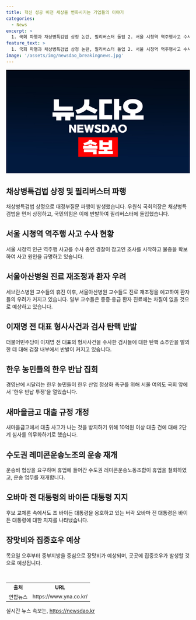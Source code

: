 ```yaml
---
title: 혁신 성공 비전 세상을 변화시키는 기업들의 이야기
categories:
  - News
excerpt: >
  1. 국회 파행과 채상병특검법 상정 논란, 필리버스터 돌입 2. 서울 시청역 역주행사고 수사 속도, 가해 운전자 과속 확인 3. 서울아산병원 교수들, 진료 재조정 예고로 환자 우려 증폭 4. 검사들의 반발, 이재명 전 대표 형사사건과 관련한 탄핵 소추안 발의 5. 경제적 어려움 속 한우 농민들, 국회 앞에서 촉구 집회 진행 6. 새마을금고, 10억원 이상 대출에 2단계 심사 의무화 예고 7. 수도권 레미콘운송노조, 운송근로자들의 휴업을 철회하고 운송 재개 공지 8. 조 바이든 대통령 지지하던 오바마 전 대통령, 대선 판세 우려 9. 중부 중심 거센 장맛비 예상, 전국적으로 집중호우 가능성 높아져
feature_text: >
  1. 국회 파행과 채상병특검법 상정 논란, 필리버스터 돌입 2. 서울 시청역 역주행사고 수사 속도, 가해 운전자 과속 확인 3. 서울아산병원 교수들, 진료 재조정 예고로 환자 우려 증폭 4. 검사들의 반발, 이재명 전 대표 형사사건과 관련한 탄핵 소추안 발의 5. 경제적 어려움 속 한우 농민들, 국회 앞에서 촉구 집회 진행 6. 새마을금고, 10억원 이상 대출에 2단계 심사 의무화 예고 7. 수도권 레미콘운송노조, 운송근로자들의 휴업을 철회하고 운송 재개 공지 8. 조 바이든 대통령 지지하던 오바마 전 대통령, 대선 판세 우려 9. 중부 중심 거센 장맛비 예상, 전국적으로 집중호우 가능성 높아져
image: '/assets/img/newsdao_breakingnews.jpg'
---
```


<p><img src="/assets/img/newsdao_breakingnews.jpg" alt="flaretime 속보" /></p>

<h2 data-ke-size="size26">채상병특검법 상정 및 필리버스터 파행</h2>

<p data-ke-size="size16">채상병특검법 상정으로 대정부질문 파행이 발생했습니다. 우원식 국회의장은 채상병특검법을 먼저 상정하고, 국민의힘은 이에 반발하여 필리버스터에 돌입했습니다.</p>

<h2 data-ke-size="size26">서울 시청역 역주행 사고 수사 현황</h2>

<p data-ke-size="size16">서울 시청역 인근 역주행 사고를 수사 중인 경찰이 참고인 조사를 시작하고 물증을 확보하여 사고 원인을 규명하고 있습니다.</p>

<h2 data-ke-size="size26">서울아산병원 진료 재조정과 환자 우려</h2>

<p data-ke-size="size16">세브란스병원 교수들의 휴진 이후, 서울아산병원 교수들도 진료 재조정을 예고하여 환자들의 우려가 커지고 있습니다. 일부 교수들은 중증·응급 환자 진료에는 차질이 없을 것으로 예상하고 있습니다.</p>

<h2 data-ke-size="size26">이재명 전 대표 형사사건과 검사 탄핵 반발</h2>

<p data-ke-size="size16">더불어민주당이 이재명 전 대표의 형사사건을 수사한 검사들에 대한 탄핵 소추안을 발의한 데 대해 검찰 내부에서 반발이 커지고 있습니다.</p>

<h2 data-ke-size="size26">한우 농민들의 한우 반납 집회</h2>

<p data-ke-size="size16">경영난에 시달리는 한우 농민들이 한우 산업 정상화 촉구를 위해 서울 여의도 국회 앞에서 '한우 반납 투쟁'을 열었습니다.</p>

<h2 data-ke-size="size26">새마을금고 대출 규정 개정</h2>

<p data-ke-size="size16">새마을금고에서 대출 사고가 나는 것을 방지하기 위해 10억원 이상 대출 건에 대해 2단계 심사를 의무화하기로 했습니다.</p>

<h2 data-ke-size="size26">수도권 레미콘운송노조의 운송 재개</h2>

<p data-ke-size="size16">운송비 협상을 요구하며 휴업에 들어간 수도권 레미콘운송노동조합이 휴업을 철회하였고, 운송 업무를 재개합니다.</p>

<h2 data-ke-size="size26">오바마 전 대통령의 바이든 대통령 지지</h2>

<p data-ke-size="size16">후보 교체론 속에서도 조 바이든 대통령을 옹호하고 있는 버락 오바마 전 대통령은 바이든 대통령에 대한 지지를 나타냈습니다.</p>

<h2 data-ke-size="size26">장맛비와 집중호우 예상</h2>

<p data-ke-size="size16">목요일 오후부터 중부지방을 중심으로 장맛비가 예상되며, 곳곳에 집중호우가 발생할 것으로 예상됩니다.</p>

<p data-ke-size="size16">&nbsp;</p>

<table>
    <tbody>
        <tr>
            <td style="text-align: center; height: 17px;"><b>출처</b></td>
            <td style="text-align: center; height: 17px;"><b>URL</b></td>
        </tr>
        <tr>
            <td style="text-align: center; height: 17px;">연합뉴스</td>
            <td style="text-align: center; height: 17px;">https://www.yna.co.kr/</td>
        </tr>
    </tbody>
</table>
실시간 뉴스 속보는, <a href="https://newsdao.kr" rel="dofollow">https://newsdao.kr</a>


